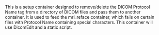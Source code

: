 This is a setup container designed to remove/delete the DICOM Protocol Name tag from a directory of DICOM files and pass them to another container. It is used to feed the mri_reface container, which fails on certain files with Protocol Name containing special characters.
This container will use DicomEdit and a static script.

